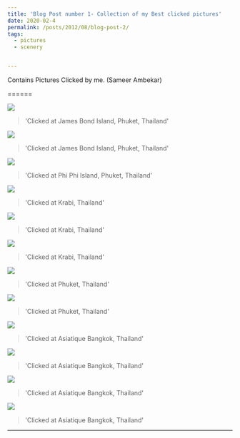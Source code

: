 ```yaml
---
title: 'Blog Post number 1- Collection of my Best clicked pictures'
date: 2020-02-4
permalink: /posts/2012/08/blog-post-2/
tags:
  - pictures
  - scenery


---
```


Contains Pictures Clicked by me. (Sameer Ambekar)

======

![](/images/imgs/DSC_0144_thai.JPG)

> 'Clicked at James Bond Island, Phuket, Thailand'

![](/images/DSC_0307_thai.JPG)

> 'Clicked at James Bond Island, Phuket, Thailand'

![](/images/imgs/DSC_0367-min.JPG)
> 'Clicked at Phi Phi Island, Phuket, Thailand'

![](/images/imgs/DSC_0487-min.JPG)
> 'Clicked at Krabi, Thailand'

![](/images/imgs/DSC_0501-min.JPG)
> 'Clicked at Krabi, Thailand'

![](/images/imgs/DSC_0501-min.JPG)
> 'Clicked at Krabi, Thailand'

![](/images/imgs/DSC_0790-min.JPG)
> 'Clicked at Phuket, Thailand'

![](/images/imgs/DSC_0791-min.JPG)
> 'Clicked at Phuket, Thailand'

![](/images/imgs/DSC_0350-min.JPG)
> 'Clicked at Asiatique Bangkok, Thailand'

![](/images/imgs/DSC_0362-min.JPG)
> 'Clicked at Asiatique Bangkok, Thailand'

![](/images/imgs/DSC_0340-min.JPG)
> 'Clicked at Asiatique Bangkok, Thailand'

![](/images/imgs/DSC_0366-min.JPG)
> 'Clicked at Asiatique Bangkok, Thailand'

------